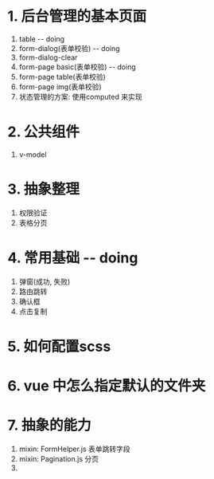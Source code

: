 # 1. 后台管理的基本页面
1. table -- doing
2. form-dialog(表单校验) -- doing
3. form-dialog-clear
4. form-page basic(表单校验) -- doing
5. form-page table(表单校验)
6. form-page img(表单校验)
7. 状态管理的方案: 使用computed 来实现


# 2. 公共组件
1. v-model


# 3. 抽象整理
1. 权限验证
2. 表格分页

# 4. 常用基础 -- doing
1. 弹窗(成功, 失败)
2. 路由跳转
3. 确认框
4. 点击复制

# 5. 如何配置scss

# 6. vue 中怎么指定默认的文件夹

# 7. 抽象的能力
1. mixin: FormHelper.js 表单跳转字段
2. mixin: Pagination.js 分页
3. 